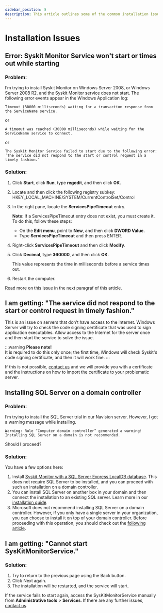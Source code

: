 ```yaml
---
sidebar_position: 8
description: This article outlines some of the common installation issues.
---
```


# Installation Issues

## Error: Syskit Monitor Service won't start or times out while starting

### Problem:

I’m trying to install Syskit Monitor on Windows Server 2008, or Windows Server 2008 R2, and the Syskit Monitor service does not start. The following error events appear in the Windows Application log:

```text
Timeout (30000 milliseconds) waiting for a transaction response from the ServiceName service.
```

or

```text
A timeout was reached (30000 milliseconds) while waiting for the ServiceName service to connect.
```

or

```text
The Syskit Monitor Service failed to start due to the following error:  
‘The service did not respond to the start or control request in a timely fashion.’
```

### Solution:

1. Click **Start**, click **Run**, type **regedit**, and then click **OK**.
2. Locate and then click the following registry subkey: HKEY\_LOCAL\_MACHINE/SYSTEM/CurrentControlSet/Control
3. In the right pane, locate the **ServicesPipeTimeout** entry.

   **Note**: If a ServicesPipeTimeout entry does not exist, you must create it. To do this, follow these steps:

   * On the **Edit menu**, point to **New**, and then click **DWORD Value**.
   * Type **ServicesPipeTimeout** and then press ENTER.

4. Right-click **ServicesPipeTimeout** and then click **Modify**.
5. Click **Decimal**, type **360000**, and then click **OK**.

   This value represents the time in milliseconds before a service times out.

6. Restart the computer.

Read more on this issue in the next paragraf of this article.

## I am getting: "The service did not respond to the start or control request in timely fashion."

This is an issue on servers that don’t have access to the Internet. Windows Server will try to check the code signing certificate that was used to sign application executables. Allow access to the Internet for the server once and then start the service to solve the issue.

:::warning
**Please note!**  
It is required to do this only once; the first time, Windows will check Syskit's code signing certificate, and then it will work fine.
:::


If this is not possible, [contact us](https://www.syskit.com/company/contact-us) and we will provide you with a certificate and the instructions on how to import the certificate to your problematic server.

## Installing SQL Server on a domain controller

### Problem:

I’m trying to install the SQL Server trial in our Navision server. However, I got a warning message while installing.

```text
Warning: Rule “Computer domain controller” generated a warning! Installing SQL Server on a domain is not recommended.
```

Should I proceed?

### Solution:

You have a few options here:

1. Install [Syskit Monitor with a SQL Server Express LocalDB database](../installation-configuration/install-wizard/install-monitor.md). This does not require SQL Server to be installed, and you can proceed with such an installation on a domain controller.
2. You can install SQL Server on another box in your domain and then connect the installation to an existing SQL server. Learn more in our [installation guide](../installation-configuration/install-wizard/install-monitor.md).
3. Microsoft does not recommend installing SQL Server on a domain controller. However, if you only have a single server in your organization, you can choose to install it on top of your domain controller. Before proceeding with this operation, you should check out the [following article](https://docs.microsoft.com/en-us/sql/sql-server/install/hardware-and-software-requirements-for-installing-sql-server#DC_support).

## I am getting: "Cannot start SysKitMonitorService."

### Solution:

1. Try to return to the previous page using the Back button.
2. Click Next again.
3. The installation will be restarted, and the service will start.

If the service fails to start again, access the SysKitMonitorService manually from **Administrative tools** &gt; **Services**. If there are any further issues, [contact us](https://www.syskit.com/company/contact-us).

